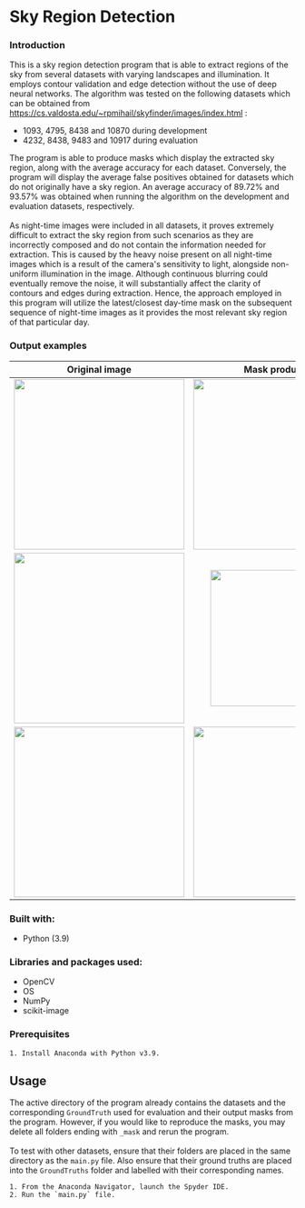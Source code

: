 # Sky Region Detection

### Introduction
This is a sky region detection program that is able to extract regions of the sky from several datasets with varying landscapes and illumination. It employs contour validation and edge detection without the use of deep neural networks. The algorithm was tested on the following datasets which can be obtained from https://cs.valdosta.edu/~rpmihail/skyfinder/images/index.html :
* 1093, 4795, 8438 and 10870 during development 
* 4232, 8438, 9483 and 10917 during evaluation

The program is able to produce masks which display the extracted sky region, along with the average accuracy for each dataset. Conversely, the program will display the average false positives obtained for datasets which do not originally have a sky region. An average accuracy of 89.72% and 93.57% was obtained when running the algorithm on the development and evaluation datasets, respectively.
<br/><br/>
As night-time images were included in all datasets, it proves extremely difficult to extract the sky region from such scenarios as they are incorrectly composed and do not contain the information needed for extraction. This is caused by the heavy noise present on all night-time images which is a result of the camera's sensitivity to light, alongside non-uniform illumination in the image. Although continuous blurring could eventually remove the noise, it will substantially affect the clarity of contours and edges during extraction. Hence, the approach employed in this program will utilize the latest/closest day-time mask on the subsequent sequence of night-time images as it provides the most relevant sky region of that particular day.

### Output examples
| Original image | Mask produced | Ground truth  |
|    :----:      |    :----:     |    :----:     |
| <img src="https://user-images.githubusercontent.com/73222559/177741630-469aeb42-eb68-44cc-9cff-9af61f3cad67.jpg" width=300/>  | <img src="https://user-images.githubusercontent.com/73222559/177741658-71d57442-f56f-4663-a4e7-033cded4a564.png" width=300/> | <img src="https://user-images.githubusercontent.com/73222559/177741682-d6508cd3-dc35-44a9-a47e-cffd0577e20a.png" width=300/>  |
|<img src="https://user-images.githubusercontent.com/73222559/177740578-9668070d-2952-4d69-95fa-d8552788923b.jpg" width=300/>  | <img src="https://user-images.githubusercontent.com/73222559/177740977-3fcbfbd7-790b-45bb-9de8-e29e7afe2904.png" width=240/>        | <img src="https://user-images.githubusercontent.com/73222559/177741300-c5cf1bb1-239f-46ef-a002-67b74b84bb56.png" width=300/>  |
|<img src="https://user-images.githubusercontent.com/73222559/177742162-e2534471-7a01-4388-ba77-3e2504fd516f.jpg" width=300/>  | <img src="https://user-images.githubusercontent.com/73222559/177742471-6f7c4299-884b-446a-b0cc-e5b63aae4c67.png" width=300/>        | <img src="https://user-images.githubusercontent.com/73222559/177742196-7cfd1705-61ed-4e3c-b4f3-acbb0f4fb0f6.png" width=300/>  |


### Built with:
- Python (3.9)

### Libraries and packages used:
- OpenCV
- OS
- NumPy
- scikit-image

### Prerequisites
```
1. Install Anaconda with Python v3.9.
```

## Usage
The active directory of the program already contains the datasets and the corresponding `GroundTruth` used for evaluation and their output masks from the program. However, if you would like to reproduce the masks, you may delete all folders ending with `_mask` and rerun the program.
<br/><br/>
To test with other datasets, ensure that their folders are placed in the same directory as the `main.py` file. Also ensure that their ground truths are placed into the `GroundTruths` folder and labelled with their corresponding names.

```
1. From the Anaconda Navigator, launch the Spyder IDE.
2. Run the `main.py` file.
```
